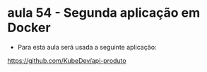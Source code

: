 

# aula 54 - Segunda aplicação em Docker

- Para esta aula será usada a seguinte aplicação:

https://github.com/KubeDev/api-produto